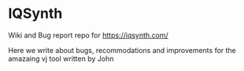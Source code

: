 # IQSynth
Wiki and Bug report repo for https://iqsynth.com/

Here we write about bugs, recommodations and improvements for the amazaing vj tool written by John 
